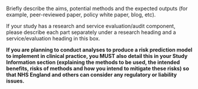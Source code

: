 Briefly describe the aims, potential methods and the expected outputs (for example, peer-reviewed paper, policy white paper, blog, etc).

If your study has a research and service evaluation/audit component, please describe each part separately under a research heading and a service/evaluation heading in this box.

**If you are planning to conduct analyses to produce a risk prediction model to implement in clinical practice, you MUST also detail this in your Study Information section (explaining the methods to be used, the intended benefits, risks of methods and how you intend to mitigate these risks) so that NHS England and others can consider any regulatory or liability issues.**
